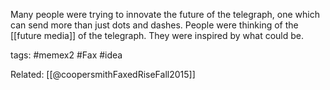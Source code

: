 Many people were trying to innovate the future of the telegraph, one which can send more than just dots and dashes. People were thinking of the [[future media]] of the telegraph. They were inspired by what could be.


tags: #memex2 #Fax #idea 


Related:
[[@coopersmithFaxedRiseFall2015]] 
